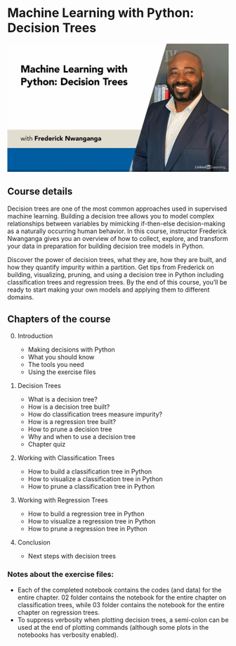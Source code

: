 # Machine Learning with Python: Decision Trees

![Course image - Machine Learning with Python: Decision Trees with Frederick Nwanganga](https://github.com/ajgquional/LiL_Machine-Learning-with-Python-Decision-Trees/blob/1a2f07257eb39bd17b640777782ce332ee53f646/CourseImage.png)

## Course details

Decision trees are one of the most common approaches used in supervised machine learning. Building a decision tree allows you to model complex relationships between variables by mimicking if-then-else decision-making as a naturally occurring human behavior. In this course, instructor Frederick Nwanganga gives you an overview of how to collect, explore, and transform your data in preparation for building decision tree models in Python.

Discover the power of decision trees, what they are, how they are built, and how they quantify impurity within a partition. Get tips from Frederick on building, visualizing, pruning, and using a decision tree in Python including classification trees and regression trees. By the end of this course, you’ll be ready to start making your own models and applying them to different domains.

## Chapters of the course

0. Introduction
   * Making decisions with Python
   * What you should know
   * The tools you need
   * Using the exercise files
   
1. Decision Trees
   * What is a decision tree?
   * How is a decision tree built?
   * How do classification trees measure impurity?
   * How is a regression tree built?
   * How to prune a decision tree
   * Why and when to use a decision tree
   * Chapter quiz
   
2. Working with Classification Trees
   * How to build a classification tree in Python
   * How to visualize a classification tree in Python
   * How to prune a classification tree in Python
   
3. Working with Regression Trees
   * How to build a regression tree in Python
   * How to visualize a regression tree in Python
   * How to prune a regression tree in Python
   
4. Conclusion
   * Next steps with decision trees

### Notes about the exercise files:

* Each of the completed notebook contains the codes (and data) for the entire chapter. 02 folder contains the notebook for the entire chapter on classification trees, while 03 folder contains the notebook for the entire chapter on regression trees.
* To suppress verbosity when plotting decision trees, a semi-colon can be used at the end of plotting commands (although some plots in the notebooks has verbosity enabled).
